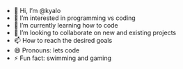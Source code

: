 - 👋 Hi, I’m @kyalo
- 👀 I’m interested in programming vs coding 
- 🌱 I’m currently learning how to code
- 💞️ I’m looking to collaborate on new and existing projects 
- 📫 How to reach the desired goals 
- 😄 Pronouns: lets code
- ⚡ Fun fact: swimming and gaming 

<!---
kyalodoll/kyalodoll is a ✨ special ✨ repository because its `README.md` (this file) appears on your GitHub profile.
You can click the Preview link to take a look at your changes.
--->
